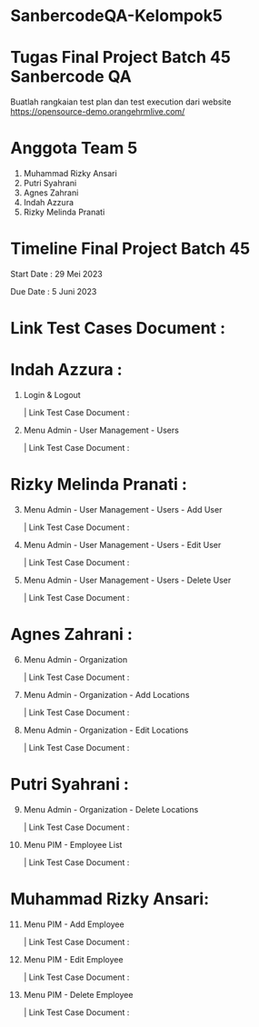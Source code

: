 # SanbercodeQA-Kelompok5
Tugas Final Project Batch 45 Sanbercode QA 
==================================================

Buatlah rangkaian test plan dan test execution dari website https://opensource-demo.orangehrmlive.com/ 

Anggota Team 5
==================================================
1. Muhammad Rizky Ansari
2. Putri Syahrani
3. Agnes Zahrani
4. Indah Azzura
5. Rizky Melinda Pranati

Timeline Final Project Batch 45
==================================================
Start Date : 29 Mei 2023

Due Date : 5 Juni 2023

Link Test Cases Document  :
==================================================
Indah Azzura :
==================================================
1. Login & Logout 

    | Link Test Case Document : 

2. Menu Admin - User Management - Users 

    | Link Test Case Document : 

Rizky Melinda Pranati :
==================================================
3. Menu Admin - User Management - Users - Add User 

    | Link Test Case Document : 

4. Menu Admin - User Management - Users - Edit User

    | Link Test Case Document : 

5. Menu Admin - User Management - Users - Delete User

    | Link Test Case Document : 

Agnes Zahrani :
==================================================
6. Menu Admin - Organization

    | Link Test Case Document : 

7. Menu Admin - Organization - Add Locations

    | Link Test Case Document : 

8. Menu Admin - Organization - Edit Locations

    | Link Test Case Document : 

Putri Syahrani :
==================================================
9. Menu Admin - Organization - Delete Locations

    | Link Test Case Document : 

10. Menu PIM - Employee List

    | Link Test Case Document : 

Muhammad Rizky Ansari:
==================================================
11. Menu PIM - Add Employee

    | Link Test Case Document : 

12. Menu PIM - Edit Employee

    | Link Test Case Document : 

13. Menu PIM - Delete Employee

    | Link Test Case Document : 
